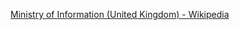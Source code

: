 ﻿[Ministry of Information (United Kingdom) - Wikipedia](https://en.wikipedia.org/wiki/Ministry_of_Information_(United_Kingdom))